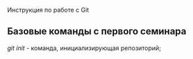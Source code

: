 Инструкция по работе с Git

## Базовые команды с первого семинара

*git init* - команда, инициализирующая репозиторий; 